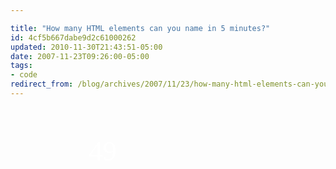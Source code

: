 ```yaml
---

title: "How many HTML elements can you name in 5 minutes?"
id: 4cf5b667dabe9d2c61000262
updated: 2010-11-30T21:43:51-05:00
date: 2007-11-23T09:26:00-05:00
tags:
- code
redirect_from: /blog/archives/2007/11/23/how-many-html-elements-can-you-name-in-5-minutes/
---
```


<a id="mingle2_badge" href="http://www.justsayhi.com/bb/html_quiz" style="display: block; background:url(http://assets.justsayhi.com/badges/167/332/html_elements.mavofmsxhw.jpg) no-repeat top left; height: 147px; width: 335px; text-decoration: none; color: #fff;"><strong id="mingle2_badge_score" style="display: block; padding-left: 125px; padding-top: 44px; font-weight: normal; font-family: Times New Roman, Arial; font-size: 45px;">49</strong></a>
